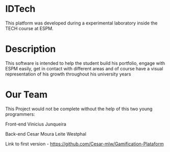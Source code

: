 # IDTech
This platform was developed during a experimental laboratory inside the TECH course at ESPM.

# Description
This software is intended to help the student build his portfolio, engage with ESPM easily, get in contact with different areas and of course have a visual representation of his growth throughout his university years

# Our Team
This Project would not be complete without the help of this two young programmers:

Front-end
Vinicius Junqueira

Back-end
Cesar Moura Leite Westphal

Link to first version - https://github.com/Cesar-mlw/Gamification-Plataform


